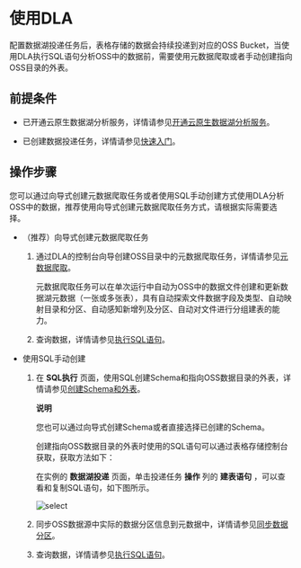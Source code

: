 使用DLA 
==========================

配置数据湖投递任务后，表格存储的数据会持续投递到对应的OSS Bucket，当使用DLA执行SQL语句分析OSS中的数据前，需要使用元数据爬取或者手动创建指向OSS目录的外表。

前提条件 
-------------------------

* 已开通云原生数据湖分析服务，详情请参见[开通云原生数据湖分析服务]()。

  

* 已创建数据投递任务，详情请参见[快速入门](/intl.zh-CN/功能介绍/数据湖投递/快速入门.md)。

  




操作步骤 
-------------------------

您可以通过向导式创建元数据爬取任务或者使用SQL手动创建方式使用DLA分析OSS中的数据，推荐使用向导式创建元数据爬取任务方式，请根据实际需要选择。

* （推荐）向导式创建元数据爬取任务

  1. 通过DLA的控制台向导创建OSS目录中的元数据爬取任务，详情请参见[元数据爬取]()。

     元数据爬取任务可以在单次运行中自动为OSS中的数据文件创建和更新数据湖元数据（一张或多张表），具有自动探索文件数据字段及类型、自动映射目录和分区、自动感知新增列及分区、自动对文件进行分组建表的能力。
     
  
  2. 查询数据，详情请参见[执行SQL语句](https://help.aliyun.com/document_detail/110762.html)。

     
  

  

* 使用SQL手动创建

  1. 在 **SQL执行** 页面，使用SQL创建Schema和指向OSS数据目录的外表，详情请参见[创建Schema和外表](https://help.aliyun.com/document_detail/122096.html)。

     **说明**

     您也可以通过向导式创建Schema或者直接选择已创建的Schema。

     创建指向OSS数据目录的外表时使用的SQL语句可以通过表格存储控制台获取，获取方法如下：

     在实例的 **数据湖投递** 页面，单击投递任务 **操作** 列的 **建表语句** ，可以查看和复制SQL语句，如下图所示。

     ![select](//static-aliyun-doc.oss-cn-hangzhou.aliyuncs.com/assets/img/zh-CN/9765580061/p169620.png)
     
  
  2. 同步OSS数据源中实际的数据分区信息到元数据中，详情请参见[同步数据分区](https://help.aliyun.com/document_detail/72009.html)。

     
  
  3. 查询数据，详情请参见[执行SQL语句](https://help.aliyun.com/document_detail/110762.html)。

     
  

  



